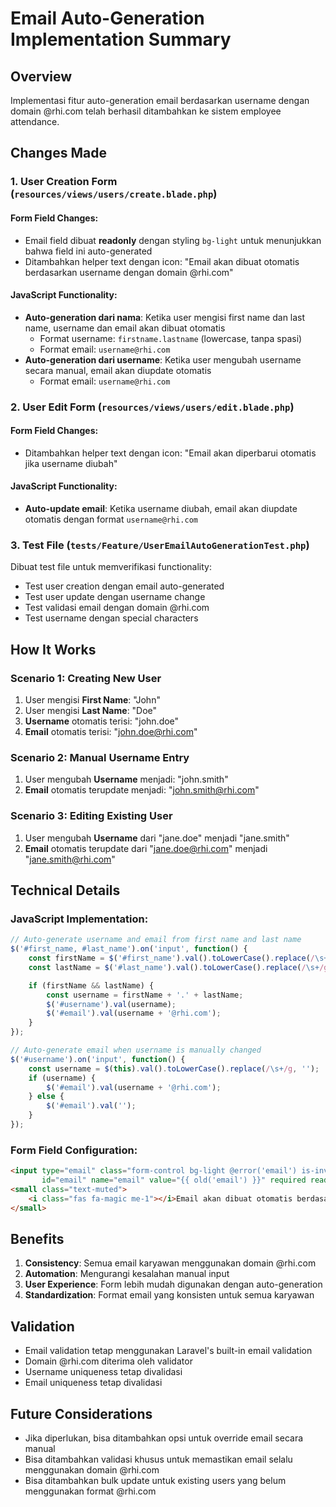 # Email Auto-Generation Implementation Summary

## Overview
Implementasi fitur auto-generation email berdasarkan username dengan domain @rhi.com telah berhasil ditambahkan ke sistem employee attendance.

## Changes Made

### 1. User Creation Form (`resources/views/users/create.blade.php`)

#### Form Field Changes:
- Email field dibuat **readonly** dengan styling `bg-light` untuk menunjukkan bahwa field ini auto-generated
- Ditambahkan helper text dengan icon: "Email akan dibuat otomatis berdasarkan username dengan domain @rhi.com"

#### JavaScript Functionality:
- **Auto-generation dari nama**: Ketika user mengisi first name dan last name, username dan email akan dibuat otomatis
  - Format username: `firstname.lastname` (lowercase, tanpa spasi)
  - Format email: `username@rhi.com`
- **Auto-generation dari username**: Ketika user mengubah username secara manual, email akan diupdate otomatis
  - Format email: `username@rhi.com`

### 2. User Edit Form (`resources/views/users/edit.blade.php`)

#### Form Field Changes:
- Ditambahkan helper text dengan icon: "Email akan diperbarui otomatis jika username diubah"

#### JavaScript Functionality:
- **Auto-update email**: Ketika username diubah, email akan diupdate otomatis dengan format `username@rhi.com`

### 3. Test File (`tests/Feature/UserEmailAutoGenerationTest.php`)

Dibuat test file untuk memverifikasi functionality:
- Test user creation dengan email auto-generated
- Test user update dengan username change
- Test validasi email dengan domain @rhi.com
- Test username dengan special characters

## How It Works

### Scenario 1: Creating New User
1. User mengisi **First Name**: "John"
2. User mengisi **Last Name**: "Doe"
3. **Username** otomatis terisi: "john.doe"
4. **Email** otomatis terisi: "john.doe@rhi.com"

### Scenario 2: Manual Username Entry
1. User mengubah **Username** menjadi: "john.smith"
2. **Email** otomatis terupdate menjadi: "john.smith@rhi.com"

### Scenario 3: Editing Existing User
1. User mengubah **Username** dari "jane.doe" menjadi "jane.smith"
2. **Email** otomatis terupdate dari "jane.doe@rhi.com" menjadi "jane.smith@rhi.com"

## Technical Details

### JavaScript Implementation:
```javascript
// Auto-generate username and email from first name and last name
$('#first_name, #last_name').on('input', function() {
    const firstName = $('#first_name').val().toLowerCase().replace(/\s+/g, '');
    const lastName = $('#last_name').val().toLowerCase().replace(/\s+/g, '');

    if (firstName && lastName) {
        const username = firstName + '.' + lastName;
        $('#username').val(username);
        $('#email').val(username + '@rhi.com');
    }
});

// Auto-generate email when username is manually changed
$('#username').on('input', function() {
    const username = $(this).val().toLowerCase().replace(/\s+/g, '');
    if (username) {
        $('#email').val(username + '@rhi.com');
    } else {
        $('#email').val('');
    }
});
```

### Form Field Configuration:
```html
<input type="email" class="form-control bg-light @error('email') is-invalid @enderror" 
       id="email" name="email" value="{{ old('email') }}" required readonly>
<small class="text-muted">
    <i class="fas fa-magic me-1"></i>Email akan dibuat otomatis berdasarkan username dengan domain @rhi.com
</small>
```

## Benefits

1. **Consistency**: Semua email karyawan menggunakan domain @rhi.com
2. **Automation**: Mengurangi kesalahan manual input
3. **User Experience**: Form lebih mudah digunakan dengan auto-generation
4. **Standardization**: Format email yang konsisten untuk semua karyawan

## Validation

- Email validation tetap menggunakan Laravel's built-in email validation
- Domain @rhi.com diterima oleh validator
- Username uniqueness tetap divalidasi
- Email uniqueness tetap divalidasi

## Future Considerations

- Jika diperlukan, bisa ditambahkan opsi untuk override email secara manual
- Bisa ditambahkan validasi khusus untuk memastikan email selalu menggunakan domain @rhi.com
- Bisa ditambahkan bulk update untuk existing users yang belum menggunakan format @rhi.com

